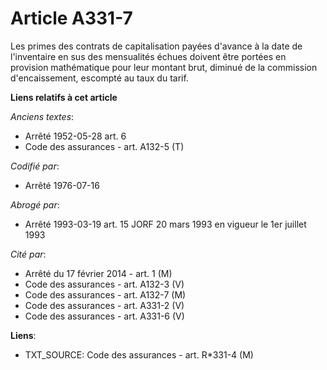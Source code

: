 # Article A331-7

Les primes des contrats de capitalisation payées d'avance à la date de l'inventaire en sus des mensualités échues doivent
être portées en provision mathématique pour leur montant brut, diminué de la commission d'encaissement, escompté au taux du
tarif.

**Liens relatifs à cet article**

_Anciens textes_:

  - Arrêté 1952-05-28 art. 6
  - Code des assurances - art. A132-5 (T)

_Codifié par_:

  - Arrêté 1976-07-16

_Abrogé par_:

  - Arrêté 1993-03-19 art. 15 JORF 20 mars 1993 en vigueur le 1er juillet 1993

_Cité par_:

  - Arrêté du 17 février 2014 - art. 1 (M)
  - Code des assurances - art. A132-3 (V)
  - Code des assurances - art. A132-7 (M)
  - Code des assurances - art. A331-2 (V)
  - Code des assurances - art. A331-6 (V)

**Liens**:

  - TXT_SOURCE: Code des assurances - art. R*331-4 (M)
